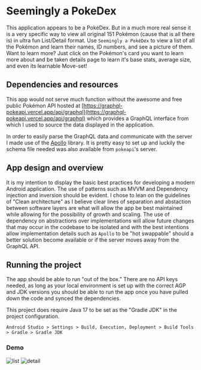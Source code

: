 # Seemingly a PokeDex
This application appears to be a PokéDex. But in a much more real sense it is a very specific way to 
view all original 151 Pokémon (cause that is all there is) in ultra fun List/Detail format. Use 
`Seemingly a PokéDex` to view a list of all the Pokémon and learn their names, ID numbers, and 
see a picture of them. Want to learn more? Just click on the Pokémon's card you want to learn more about 
and be taken details page to learn it's base stats, average size, and even its learnable Move-set!

## Dependencies and resources
This app would not serve much function without the awesome and free public Pokémon API hosted at
[https://graphql-pokeapi.vercel.app/api/graphql](https://graphql-pokeapi.vercel.app/api/graphql) 
which provides a GraphQL interface from which I used to source the data displayed in the application.

In order to easily parse the GraphQL data and communicate with the server I made use of the 
[Apollo](https://www.apollographql.com/docs/kotlin/) library. It is pretty easy to set up and luckily
the schema file needed was also available from `pokeapi`'s server.

## App design and overview
It is my intention to display the basic best practices for developing a modern Android application.
The use of patterns such as MVVM and Dependency injection and inversion should be evident. I chose
to lean on the guidelines of "Clean architecture" as I believe clear lines of separation and abstaction
between software layers are what will allow the app be best maintained while allowing for the possibility
of growth and scaling. The use of dependency on abstractions over implementations will allow future changes
that may occur in the codebase to be isolated and with the best intentions allow implementation details
such as `Apollo` to be "hot swappable" should a better solution become available or if the server
moves away from the GraphQL API.

## Running the project
The app should be able to run "out of the box." There are no API keys needed, as long as your local 
environment is set up with the correct AGP and JDK versions you should be able to run the app once you
have pulled down the code and synced the dependencies.

This project does require Java 17 to be set as the "Gradle JDK" in the project configuration.

`Android Studio > Settings > Build, Execution, Deployment > Build Tools > Gradle > Gradle JDK `

### Demo
![list](https://github.com/DaveSeverns/Seemingly-A-Pokedex/assets/15655675/280045c7-8ca0-47f6-9fb4-e3375164bf64)
![detail](https://github.com/DaveSeverns/Seemingly-A-Pokedex/assets/15655675/f103fc28-51b6-4873-94a3-741cdba71e45)



